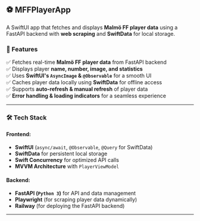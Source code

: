 ## **⚽ MFFPlayerApp**
A SwiftUI app that fetches and displays **Malmö FF player data** using a FastAPI backend with **web scraping** and **SwiftData** for local storage.

### **🚀 Features**
✅ Fetches real-time **Malmö FF player data** from FastAPI backend  
✅ Displays player **name, number, image, and statistics**  
✅ Uses **SwiftUI's `AsyncImage` & `@Observable`** for a smooth UI  
✅ Caches player data locally using **SwiftData** for offline access  
✅ Supports **auto-refresh & manual refresh** of player data  
✅ **Error handling & loading indicators** for a seamless experience  

---

### **🛠 Tech Stack**
#### **Frontend:**
- **SwiftUI** (`async/await`, `@Observable`, `@Query` for SwiftData)
- **SwiftData** for persistent local storage
- **Swift Concurrency** for optimized API calls
- **MVVM Architecture** with `PlayerViewModel`

#### **Backend:**
- **FastAPI (`Python 3`)** for API and data management
- **Playwright** (for scraping player data dynamically)
- **Railway** (for deploying the FastAPI backend)

---


